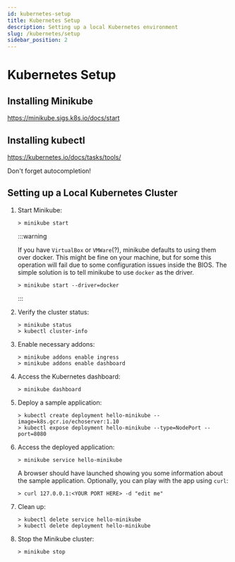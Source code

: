 ```yaml
---
id: kubernetes-setup
title: Kubernetes Setup
description: Setting up a local Kubernetes environment
slug: /kubernetes/setup
sidebar_position: 2
---
```


# Kubernetes Setup

## Installing Minikube

   https://minikube.sigs.k8s.io/docs/start

## Installing kubectl

   https://kubernetes.io/docs/tasks/tools/

   Don't forget autocompletion!

## Setting up a Local Kubernetes Cluster

1. Start Minikube:

    ```shell
    > minikube start
    ```

    :::warning

    If you have `VirtualBox` or `VMWare`(?), minikube defaults to using them over docker. This might be fine on your machine, but for some this operation will fail due to some configuration issues inside the BIOS. The simple solution is to tell minikube to use `docker` as the driver.

    ```shell
    > minikube start --driver=docker
    ```

    :::

2. Verify the cluster status:

    ```shell
    > minikube status
    > kubectl cluster-info
    ```

3. Enable necessary addons:

    ```shell
    > minikube addons enable ingress
    > minikube addons enable dashboard
    ```

4. Access the Kubernetes dashboard:
    
    ```shell
    > minikube dashboard
    ```

5. Deploy a sample application:

    ```shell
    > kubectl create deployment hello-minikube --image=k8s.gcr.io/echoserver:1.10
    > kubectl expose deployment hello-minikube --type=NodePort --port=8080
    ```

6. Access the deployed application:

    ```shell
    > minikube service hello-minikube
    ```

    A browser should have launched showing you some information about the sample application. Optionally, you can play with the app using `curl`:

    ```shell
    > curl 127.0.0.1:<YOUR PORT HERE> -d "edit me"
    ```

7. Clean up:

    ```shell
    > kubectl delete service hello-minikube
    > kubectl delete deployment hello-minikube
    ```

8. Stop the Minikube cluster:

    ```shell
    > minikube stop
    ```